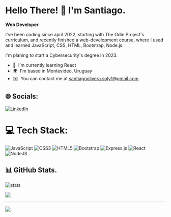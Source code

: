 # Hello There! 👋 I'm Santiago.
**Web Developer**

I've been coding since april 2022, starting with The Odin Project's curriculum, and recently finished a web-development course, where I used and learned JavaScript, CSS, HTML, Bootstrap, Node.js.

I'm planing to start a Cybersecurity's degree in 2023.

- 🌱 &nbsp;I’m currently learning React
- 🌍 &nbsp;I'm based in Montevideo, Uruguay
-   ✉️  &nbsp;You can contact me at [santiagoolivera.soly1@gmail.com](mailto:santiagoolivera.soly1@gmail.com)

## 🌐 Socials:
[![LinkedIn](https://img.shields.io/badge/LinkedIn-%230077B5.svg?logo=linkedin&logoColor=white)](https://www.linkedin.com/in/santiagooliverapirri/) 

# 💻 Tech Stack:
![JavaScript](https://img.shields.io/badge/javascript-%23323330.svg?style=for-the-badge&logo=javascript&logoColor=%23F7DF1E) 
![CSS3](https://img.shields.io/badge/css3-%231572B6.svg?style=for-the-badge&logo=css3&logoColor=white) ![HTML5](https://img.shields.io/badge/html5-%23E34F26.svg?style=for-the-badge&logo=html5&logoColor=white) ![Bootstrap](https://img.shields.io/badge/bootstrap-%23563D7C.svg?style=for-the-badge&logo=bootstrap&logoColor=white) ![Express.js](https://img.shields.io/badge/express.js-%23404d59.svg?style=for-the-badge&logo=express&logoColor=%2361DAFB) ![React](https://img.shields.io/badge/react-%2320232a.svg?style=for-the-badge&logo=react&logoColor=%2361DAFB) ![NodeJS](https://img.shields.io/badge/node.js-6DA55F?style=for-the-badge&logo=node.js&logoColor=white)

## 📊 GitHub Stats.
![stats](https://github-readme-stats.vercel.app/api?username=Walkeruru&show_icons=true&hide_border=true&&count_private=true&include_all_commits=true)

![](https://github-readme-stats.vercel.app/api/top-langs/?username=Walkeruru&theme=dark&hide_border=false&include_all_commits=false&count_private=false&layout=compact)

---
[![](https://visitcount.itsvg.in/api?id=Walkeruru&icon=0&color=0)](https://visitcount.itsvg.in)
